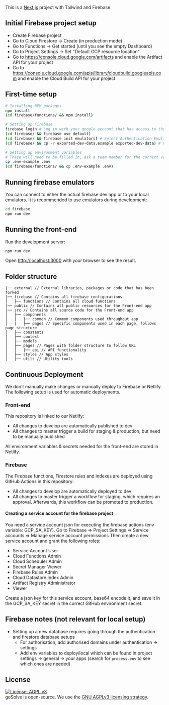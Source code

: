 This is a [Next.js](https://nextjs.org/) project with Tailwind and Firebase.

## Initial Firebase project setup
- Create Firebase project
- Go to Cloud Firestore -> Create (in production mode)
- Go to Functions -> Get started (until you see the empty Dashboard)
- Go to Project Settings -> Set "Default GCP resource location"
- Go to https://console.cloud.google.com/artifacts and enable the Artifact API for your project
- Go to https://console.cloud.google.com/apis/library/cloudbuild.googleapis.com and enable the Cloud Build API for your project

## First-time setup
```bash
# Installing NPM packages
npm install
(cd firebase/functions/ && npm install)

# Setting up Firebase
firebase login # Log in with your google account that has access to the dev firebase project
(cd firebase/ && firebase use default)
(cd firebase/ && firebase init emulators) # Select Authentication Emulator, Functions Emulator and Firestore Emulator
(cd firebase/ && cp -r exported-dev-data.example exported-dev-data) # Copy basic dummy data required for your emulators

# Setting up environment variables
# These will need to be filled in, ask a team member for the correct values.
cp .env-example .env
(cd firebase/functions/ && cp .env-example .env)
```

## Running firebase emulators
You can connect to either the actual firebase dev app or to your local emulators. It is recommended to use emulators during development:
```bash
cd firebase
npm run dev
```

## Running the front-end
Run the development server:
```bash
npm run dev
```
Open [http://localhost:3000](http://localhost:3000) with your browser to see the result.

## Folder structure
```
|── external // External libraries, packages or code that has been forked
|── firebase // Contains all firebase configurations
│   ├── functions // Contains all cloud functions
|── public // Contains all public resources for the Front-end app
|── src // Contains all source code for the Front-end app
│   ├── components
│   |   ├── common // Common components used throughout app
│   |   ├── pages // Specific components used in each page, follows page structure
│   ├── constants
│   ├── context
│   ├── models
│   ├── pages // Pages with folder structure to follow URL
│   │   ├── api // API functionality
│   ├── styles // App styles
│   ├── utils // Utility tools
```

## Continuous Deployment
We don't manually make changes or manually deploy to Firebase or Netlify. The following setup is used for automatic deployments.

### Front-end
This repository is linked to our Netlify:
- All changes to develop are automatically published to dev
- All changes to master trigger a build for staging & production, but need to be manually published

All environment variables & secrets needed for the front-end are stored in Netlify.

### Firebase
The Firebase functions, Firestore rules and indexes are deployed using GitHub Actions in this repository:
- All changes to develop are automatically deployed to dev
- All changes to master trigger a workflow for staging, which requires an approval. Afterwards, this workflow can be promoted to production.

#### Creating a service account for the firebase project
You need a service account json for executing the firebase actions (env variable: GCP_SA_KEY).
Go to Firebase => Project Settings => Service accounts => Manage service account permissions
Then create a new service account and grant the following roles:
- Service Account User
- Cloud Functions Admin
- Cloud Scheduler Admin
- Secret Manager Viewer
- Firebase Rules Admin
- Cloud Datastore Index Admin
- Artifact Registry Administrator
- Viewer

Create a json key for this service account, base64 encode it, and save it in the GCP_SA_KEY secret in the correct GitHub environment secret.

## Firebase notes (not relevant for local setup)
-   Setting up a new database requires going through the authentication and firestore database setups
    -   For authorisation, add authorised domains under authentication -> settings
    -   Add env variables to deploy/local which can be found in project settings -> general -> your apps (search for `process.env` to see which ones are needed)

## License
[![License: AGPL v3](https://img.shields.io/badge/License-AGPL_v3-blue.svg)](https://www.gnu.org/licenses/agpl-3.0)  
goSolve is open-source. We use the [GNU AGPLv3 licensing strategy](LICENSE).
